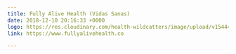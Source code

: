 ```yaml
---
title: Fully Alive Health (Vidas Sanas)
date: 2018-12-10 20:16:33 +0000
logo: https://res.cloudinary.com/health-wildcatters/image/upload/v1544472999/image.png
link: https://www.fullyalivehealth.co

---
```

